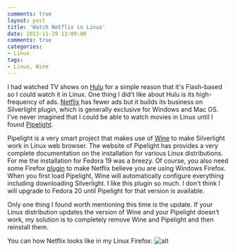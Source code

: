 ```yaml
---
comments: true
layout: post
title: 'Watch Netflix in Linux'
date: 2013-11-29 13:09:00
comments: true
categories:
- Linux
tags:
- Linux, Wine
---
```


I had watched TV shows on [Hulu][2] for a simple reason that it's Flash-based so I could watch it in
Linux. One thing I did't like about Hulu is its high-frequency of ads. [Netflix][3] has fewer ads
but it builds its business on Silverlight plugin, which is generally exclusive for Windows and Mac
OS. I've never imagined that I could be able to watch movies in Linux until I found [Pipelight][1].

Pipelight is a very smart project that makes use of [Wine][4] to make Silverlight work in Linux web
browser. The website of Pipelight has provides a very complete documentation on the installation for
various Linux distributions. For me the installation for Fedora 19 was a breezy. Of course, you also
need some Firefox [plugin][5] to make Netflix believe you are using Windows Firefox. When you first
load Pipelight, Wine will automatically configure everything including downloading Silverlight.
I like this plugin so much. I don't think I will upgrade to Fedora 20 until Pipelight for that
version is available.

Only one thing I found worth mentioning this time is the update. If your Linux distribution updates
the version of Wine and your Pipelight doesn't work, my solution is to completely remove Wine and
Pipelight and then reinstall them.

You can how Netflix looks like in my Linux Firefox: ![alt][6]

[1]: http://fds-team.de/cms/articles/2013-08/pipelight-using-silverlight-in-linux-browsers.html
[2]: http://www.hulu.com
[3]: http://www.netflix.com
[4]: http://www.winehq.org
[5]: https://addons.mozilla.org/en-US/firefox/addon/user-agent-overrider/
[6]: https://db.tt/T0rNtnou
